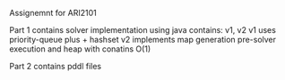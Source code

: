 Assignemnt for ARI2101

Part 1 contains solver implementation using java
contains: v1, v2
v1 uses priority-queue plus + hashset
v2 implements map generation pre-solver execution and heap with conatins O(1)

Part 2 contains pddl files
